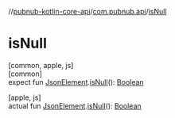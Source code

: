 //[pubnub-kotlin-core-api](../../index.md)/[com.pubnub.api](index.md)/[isNull](is-null.md)

# isNull

[common, apple, js]\
[common]\
expect fun [JsonElement](-json-element/index.md).[isNull](is-null.md)(): [Boolean](https://kotlinlang.org/api/latest/jvm/stdlib/kotlin-stdlib/kotlin/-boolean/index.html)

[apple, js]\
actual fun [JsonElement](-json-element/index.md).[isNull](is-null.md)(): [Boolean](https://kotlinlang.org/api/latest/jvm/stdlib/kotlin-stdlib/kotlin/-boolean/index.html)
